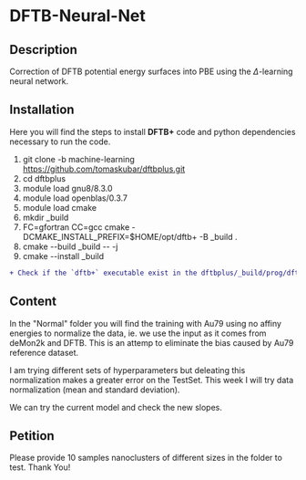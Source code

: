 # DFTB-Neural-Net

## Description
Correction of DFTB potential energy surfaces into PBE using the $\Delta$-learning neural network. 

## Installation
Here you will find the steps to install **DFTB+** code and python dependencies necessary to run the code. 

1. git clone -b machine-learning https://github.com/tomaskubar/dftbplus.git 
2. cd dftbplus
3. module load gnu8/8.3.0
4. module load openblas/0.3.7
5. module load cmake
6. mkdir _build 
7. FC=gfortran CC=gcc cmake -DCMAKE_INSTALL_PREFIX=$HOME/opt/dftb+ -B _build .
8. cmake --build _build -- -j 
9. cmake --install _build

```diff 
+ Check if the `dftb+` executable exist in the dftbplus/_build/prog/dftb+/ folder. If so, then everything is okay. 
```

## Content
 In the "Normal" folder you will find the training with Au79 using no affiny energies to normalize the data, ie. we use the input as it comes from deMon2k and DFTB.
 This is an attemp to eliminate the bias caused by Au79 reference dataset.
 
 I am trying different sets of hyperparameters but deleating this normalization makes a greater error on the TestSet.
 This week I will try data normalization (mean and standard deviation).
 
 We can try the current model and check the new slopes.

## Petition
Please provide 10 samples nanoclusters of different sizes in the folder to test. 
Thank You!
